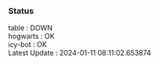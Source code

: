 ### Status


table : DOWN  
hogwarts : OK  
icy-bot : OK  
Latest Update : 2024-01-11 08:11:02.653874
